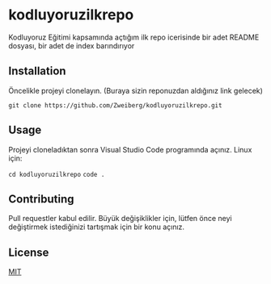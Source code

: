# kodluyoruzilkrepo
Kodluyoruz Eğitimi kapsamında açtığım ilk repo icerisinde bir adet README dosyası, bir adet de index barındırıyor

## Installation
Öncelikle projeyi clonelayın. (Buraya sizin reponuzdan aldığınız link gelecek)

``git clone https://github.com/Zweiberg/kodluyoruzilkrepo.git``

## Usage
Projeyi cloneladıktan sonra Visual Studio Code programında açınız.
Linux için:

``cd kodluyoruzilkrepo``
``code .``

## Contributing
Pull requestler kabul edilir. Büyük değişiklikler için, lütfen önce neyi değiştirmek istediğinizi tartışmak için bir konu açınız.

## License
[MIT](https://choosealicense.com/licenses/mit/)
